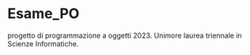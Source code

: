 # Esame_PO
progetto di programmazione a oggetti 2023.
Unimore laurea triennale in Scienze Informatiche.
